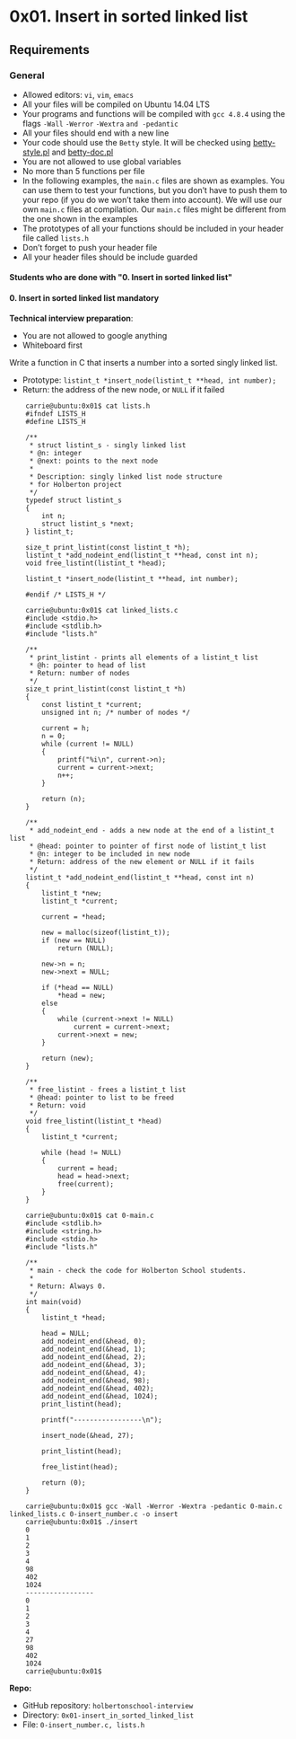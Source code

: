 0x01. Insert in sorted linked list
==================================


Requirements
------------

### General

*   Allowed editors: `vi`, `vim`, `emacs`
*   All your files will be compiled on Ubuntu 14.04 LTS
*   Your programs and functions will be compiled with `gcc 4.8.4` using the flags `-Wall` `-Werror` `-Wextra` `and -pedantic`
*   All your files should end with a new line
*   Your code should use the `Betty` style. It will be checked using [betty-style.pl](https://github.com/holbertonschool/Betty/blob/master/betty-style.pl "betty-style.pl") and [betty-doc.pl](https://github.com/holbertonschool/Betty/blob/master/betty-doc.pl "betty-doc.pl")
*   You are not allowed to use global variables
*   No more than 5 functions per file
*   In the following examples, the `main.c` files are shown as examples. You can use them to test your functions, but you don’t have to push them to your repo (if you do we won’t take them into account). We will use our own `main.c` files at compilation. Our `main.c` files might be different from the one shown in the examples
*   The prototypes of all your functions should be included in your header file called `lists.h`
*   Don’t forget to push your header file
*   All your header files should be include guarded



#### Students who are done with "0. Insert in sorted linked list"

#### 0\. Insert in sorted linked list mandatory

**Technical interview preparation**:

*   You are not allowed to google anything
*   Whiteboard first

Write a function in C that inserts a number into a sorted singly linked list.

*   Prototype: `listint_t *insert_node(listint_t **head, int number);`
*   Return: the address of the new node, or `NULL` if it failed
```
    carrie@ubuntu:0x01$ cat lists.h 
    #ifndef LISTS_H
    #define LISTS_H
    
    /**
     * struct listint_s - singly linked list
     * @n: integer
     * @next: points to the next node
     *
     * Description: singly linked list node structure
     * for Holberton project
     */
    typedef struct listint_s
    {
        int n;
        struct listint_s *next;
    } listint_t;
    
    size_t print_listint(const listint_t *h);
    listint_t *add_nodeint_end(listint_t **head, const int n);
    void free_listint(listint_t *head);
    
    listint_t *insert_node(listint_t **head, int number);
    
    #endif /* LISTS_H */
```    
```
    carrie@ubuntu:0x01$ cat linked_lists.c 
    #include <stdio.h>
    #include <stdlib.h>
    #include "lists.h"
    
    /**
     * print_listint - prints all elements of a listint_t list
     * @h: pointer to head of list
     * Return: number of nodes
     */
    size_t print_listint(const listint_t *h)
    {
        const listint_t *current;
        unsigned int n; /* number of nodes */
    
        current = h;
        n = 0;
        while (current != NULL)
        {
            printf("%i\n", current->n);
            current = current->next;
            n++;
        }
    
        return (n);
    }
    
    /**
     * add_nodeint_end - adds a new node at the end of a listint_t list
     * @head: pointer to pointer of first node of listint_t list
     * @n: integer to be included in new node
     * Return: address of the new element or NULL if it fails
     */
    listint_t *add_nodeint_end(listint_t **head, const int n)
    {
        listint_t *new;
        listint_t *current;
    
        current = *head;
    
        new = malloc(sizeof(listint_t));
        if (new == NULL)
            return (NULL);
    
        new->n = n;
        new->next = NULL;
    
        if (*head == NULL)
            *head = new;
        else
        {
            while (current->next != NULL)
                current = current->next;
            current->next = new;
        }
    
        return (new);
    }
    
    /**
     * free_listint - frees a listint_t list
     * @head: pointer to list to be freed
     * Return: void
     */
    void free_listint(listint_t *head)
    {
        listint_t *current;
    
        while (head != NULL)
        {
            current = head;
            head = head->next;
            free(current);
        }
    }
```    
```
    carrie@ubuntu:0x01$ cat 0-main.c 
    #include <stdlib.h>
    #include <string.h>
    #include <stdio.h>
    #include "lists.h"
    
    /**
     * main - check the code for Holberton School students.
     *
     * Return: Always 0.
     */
    int main(void)
    {
        listint_t *head;
    
        head = NULL;
        add_nodeint_end(&head, 0);
        add_nodeint_end(&head, 1);
        add_nodeint_end(&head, 2);
        add_nodeint_end(&head, 3);
        add_nodeint_end(&head, 4);
        add_nodeint_end(&head, 98);
        add_nodeint_end(&head, 402);
        add_nodeint_end(&head, 1024);
        print_listint(head);
    
        printf("-----------------\n");
    
        insert_node(&head, 27);
    
        print_listint(head);
    
        free_listint(head);
    
        return (0);
    }
```    
```
    carrie@ubuntu:0x01$ gcc -Wall -Werror -Wextra -pedantic 0-main.c linked_lists.c 0-insert_number.c -o insert
    carrie@ubuntu:0x01$ ./insert
    0
    1
    2
    3
    4
    98
    402
    1024
    -----------------
    0
    1
    2
    3
    4
    27
    98
    402
    1024
    carrie@ubuntu:0x01$  
```    

**Repo:**

*   GitHub repository: `holbertonschool-interview`
*   Directory: `0x01-insert_in_sorted_linked_list`
*   File: `0-insert_number.c, lists.h`